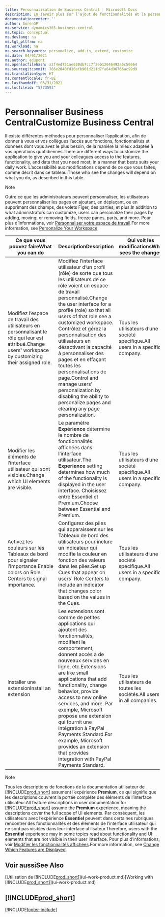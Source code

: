 ```yaml
---
title: Personnalisation de Business Central | Microsoft Docs
description: En savoir plus sur l’ajout de fonctionnalités et la personnalisation de Business Central.
documentationcenter: ''
author: SorenGP
ms.service: dynamics365-business-central
ms.topic: conceptual
ms.devlang: na
ms.tgt_pltfrm: na
ms.workload: na
ms.search.keywords: personalize, add-in, extend, customize
ms.date: 04/01/2021
ms.author: edupont
ms.openlocfilehash: a2f4ed751ae630db7cc7f2eb12046492a5c56664
ms.sourcegitcommit: 766e2840fd16efb901d211d7fa64d96766ac99d9
ms.translationtype: HT
ms.contentlocale: fr-BE
ms.lasthandoff: 03/31/2021
ms.locfileid: "5773593"
---
```

# <a name="customize-business-central"></a><span data-ttu-id="e0254-103">Personnaliser Business Central</span><span class="sxs-lookup"><span data-stu-id="e0254-103">Customize Business Central</span></span>
<span data-ttu-id="e0254-104">Il existe différentes méthodes pour personnaliser l’application, afin de donner à vous et vos collègues l’accès aux fonctions, fonctionnalités et données dont vous avez le plus besoin, de la manière la mieux adaptée à vos opérations quotidiennes.</span><span class="sxs-lookup"><span data-stu-id="e0254-104">There are different ways to customize the application to give you and your colleagues access to the features, functionality, and data that you need most, in a manner that bests suits your daily work.</span></span> <span data-ttu-id="e0254-105">L’accessibilité aux modifications dépend de ce que vous faites, comme décrit dans ce tableau.</span><span class="sxs-lookup"><span data-stu-id="e0254-105">Those who see the changes will depend on what you do, as described in this table.</span></span>

> [!NOTE]
> <span data-ttu-id="e0254-106">Outre ce que les administrateurs peuvent personnaliser, les utilisateurs peuvent personnaliser les pages en ajoutant, en déplaçant, ou en supprimant des champs, des volets Figer, des parties, et plus.</span><span class="sxs-lookup"><span data-stu-id="e0254-106">In addition to what administrators can customize, users can personalize their pages by adding, moving, or removing fields, freeze panes, parts, and more.</span></span> <span data-ttu-id="e0254-107">Pour plus d’informations, voir [Personnaliser votre espace de travail](ui-personalization-user.md).</span><span class="sxs-lookup"><span data-stu-id="e0254-107">For more information, see [Personalize Your Workspace](ui-personalization-user.md).</span></span>

| <span data-ttu-id="e0254-108">Ce que vous pouvez faire</span><span class="sxs-lookup"><span data-stu-id="e0254-108">What you can do</span></span>    |  <span data-ttu-id="e0254-109">Description</span><span class="sxs-lookup"><span data-stu-id="e0254-109">Description</span></span>  |  <span data-ttu-id="e0254-110">Qui voit les modifications</span><span class="sxs-lookup"><span data-stu-id="e0254-110">Who sees the changes</span></span>  |  <span data-ttu-id="e0254-111">Plus d’informations</span><span class="sxs-lookup"><span data-stu-id="e0254-111">More information</span></span>  |
|-----|---------------|---------|-------|
|<span data-ttu-id="e0254-112">Modifiez l’espace de travail des utilisateurs en personnalisant le rôle qui leur est attribué.</span><span class="sxs-lookup"><span data-stu-id="e0254-112">Change users' workspace by customizing their assigned role.</span></span>|<span data-ttu-id="e0254-113">Modifiez l’interface utilisateur d’un profil (rôle) de sorte que tous les utilisateurs de ce rôle voient un espace de travail personnalisé.</span><span class="sxs-lookup"><span data-stu-id="e0254-113">Change the user interface for a profile (role) so that all users of that role see a customized workspace.</span></span> <span data-ttu-id="e0254-114">Contrôlez et gérez la personnalisation des utilisateurs en désactivant la capacité à personnaliser des pages et en effaçant toutes les personnalisations de page.</span><span class="sxs-lookup"><span data-stu-id="e0254-114">Control and manage users' personalization by disabling the ability to personalize pages and clearing any page personalization.</span></span>|<span data-ttu-id="e0254-115">Tous les utilisateurs d’une société spécifique.</span><span class="sxs-lookup"><span data-stu-id="e0254-115">All users in a specific company.</span></span>|[<span data-ttu-id="e0254-116">Personnaliser les pages pour les profils</span><span class="sxs-lookup"><span data-stu-id="e0254-116">Customize Pages for Profiles</span></span>](ui-personalization-manage.md)|
|<span data-ttu-id="e0254-117">Modifier les éléments de l’interface utilisateur qui sont visibles.</span><span class="sxs-lookup"><span data-stu-id="e0254-117">Change which UI elements are visible.</span></span>|<span data-ttu-id="e0254-118">Le paramètre **Expérience** détermine le nombre de fonctionnalités affichées dans l’interface utilisateur.</span><span class="sxs-lookup"><span data-stu-id="e0254-118">The **Experience** setting determines how much of the functionality is displayed in the user interface.</span></span> <span data-ttu-id="e0254-119">Choisissez entre Essentiel et Premium.</span><span class="sxs-lookup"><span data-stu-id="e0254-119">Choose between Essential and Premium.</span></span>|<span data-ttu-id="e0254-120">Tous les utilisateurs d’une société spécifique.</span><span class="sxs-lookup"><span data-stu-id="e0254-120">All users in a specific company.</span></span>|[<span data-ttu-id="e0254-121">Modifier les fonctionnalités affichées</span><span class="sxs-lookup"><span data-stu-id="e0254-121">Change Which Features are Displayed</span></span>](ui-experiences.md)|
|<span data-ttu-id="e0254-122">Activez les couleurs sur les Tableaux de bord pour signaler l’importance.</span><span class="sxs-lookup"><span data-stu-id="e0254-122">Enable colors on Role Centers to signal importance.</span></span>|<span data-ttu-id="e0254-123">Configurez des piles qui apparaissent sur les Tableaux de bord des utilisateurs pour inclure un indicateur qui modifie la couleur en fonction des valeurs dans les piles.</span><span class="sxs-lookup"><span data-stu-id="e0254-123">Set up Cues that appear on users' Role Centers to include an indicator that changes color based on the values in the Cues.</span></span>|<span data-ttu-id="e0254-124">Tous les utilisateurs d’une société spécifique.</span><span class="sxs-lookup"><span data-stu-id="e0254-124">All users in a specific company.</span></span>|[<span data-ttu-id="e0254-125">Configurer un indicateur coloré sur des piles</span><span class="sxs-lookup"><span data-stu-id="e0254-125">Set Up a Colored Indicator on Cues</span></span>](admin-how-set-up-colored-indicator-on-cues.md)|
|<span data-ttu-id="e0254-126">Installer une extension</span><span class="sxs-lookup"><span data-stu-id="e0254-126">Install an extension</span></span>|<span data-ttu-id="e0254-127">Les extensions sont comme de petites applications qui ajoutent des fonctionnalités, modifient le comportement, donnent accès à de nouveaux services en ligne, etc.</span><span class="sxs-lookup"><span data-stu-id="e0254-127">Extensions are like small applications that add functionality, change behavior, provide access to new online services, and more.</span></span> <span data-ttu-id="e0254-128">Par exemple, Microsoft propose une extension qui fournit une intégration à PayPal Payments Standard.</span><span class="sxs-lookup"><span data-stu-id="e0254-128">For example, Microsoft provides an extension that provides integration with PayPal Payments Standard.</span></span>|<span data-ttu-id="e0254-129">Tous les utilisateurs de toutes les sociétés.</span><span class="sxs-lookup"><span data-stu-id="e0254-129">All users in all companies.</span></span>|[<span data-ttu-id="e0254-130">Personnalisation à l’aide d’extensions</span><span class="sxs-lookup"><span data-stu-id="e0254-130">Customizing Using Extensions</span></span>](ui-extensions.md)|
> [!NOTE]
> <span data-ttu-id="e0254-131">Tous les descriptions de fonctions de la documentation utilisateur de [!INCLUDE[prod_short](includes/prod_short.md)] assument l’expérience **Premium**, ce qui signifie que les descriptions couvrent la portée complète des éléments de l’interface utilisateur.</span><span class="sxs-lookup"><span data-stu-id="e0254-131">All feature descriptions in user documentation for [!INCLUDE[prod_short](includes/prod_short.md)] assume the **Premium** experience, meaning the descriptions cover the full scope of UI elements.</span></span> <span data-ttu-id="e0254-132">Par conséquent, les utilisateurs avec l’expérience **Essentiel** peuvent dans certaines rubriques rencontrer des fonctionnalités et des éléments de l’interface utilisateur qui ne sont pas visibles dans leur interface utilisateur.</span><span class="sxs-lookup"><span data-stu-id="e0254-132">Therefore, users with the **Essential** experience may in some topics read about functionality and UI elements that are not visible in their user interface.</span></span> <span data-ttu-id="e0254-133">Pour plus d’informations, voir [Modifier les fonctionnalités affichées](ui-experiences.md).</span><span class="sxs-lookup"><span data-stu-id="e0254-133">For more information, see [Change Which Features are Displayed](ui-experiences.md).</span></span>

## <a name="see-also"></a><span data-ttu-id="e0254-134">Voir aussi</span><span class="sxs-lookup"><span data-stu-id="e0254-134">See Also</span></span>
<span data-ttu-id="e0254-135">[Utilisation de [!INCLUDE[prod_short](includes/prod_short.md)]](ui-work-product.md)</span><span class="sxs-lookup"><span data-stu-id="e0254-135">[Working with [!INCLUDE[prod_short](includes/prod_short.md)]](ui-work-product.md)</span></span>  

## [!INCLUDE[prod_short](includes/free_trial_md.md)]  


[!INCLUDE[footer-include](includes/footer-banner.md)]